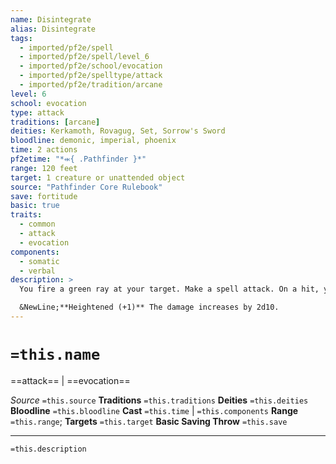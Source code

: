 ```yaml
---
name: Disintegrate
alias: Disintegrate
tags:
  - imported/pf2e/spell
  - imported/pf2e/spell/level_6
  - imported/pf2e/school/evocation
  - imported/pf2e/spelltype/attack
  - imported/pf2e/tradition/arcane
level: 6
school: evocation
type: attack
traditions: [arcane]
deities: Kerkamoth, Rovagug, Set, Sorrow's Sword
bloodline: demonic, imperial, phoenix
time: 2 actions
pf2etime: "*⬺{ .Pathfinder }*"
range: 120 feet
target: 1 creature or unattended object
source: "Pathfinder Core Rulebook"
save: fortitude
basic: true
traits:
  - common
  - attack
  - evocation
components:
  - somatic
  - verbal
description: >
  You fire a green ray at your target. Make a spell attack. On a hit, you deal 12d10 damage, and the target must attempt a basic Fortitude save. On a critical hit, treat the save result as one degree worse. A creature reduced to 0 HP is reduced to fine powder; its gear remains. An object you hit is destroyed (no save), regardless of Hardness, unless it's an artifact or similarly hard to destroy. A single casting can destroy no more than a 10-foot cube of matter. This automatically destroys any force construct, such as a wall of force.

  &NewLine;**Heightened (+1)** The damage increases by 2d10.
---
```

# `=this.name`
==attack== | ==evocation==

*Source* `=this.source`
**Traditions** `=this.traditions`
**Deities** `=this.deities`
**Bloodline** `=this.bloodline`
**Cast** `=this.time` | `=this.components`
**Range** `=this.range`; **Targets** `=this.target`
**Basic Saving Throw** `=this.save`

***
`=this.description`